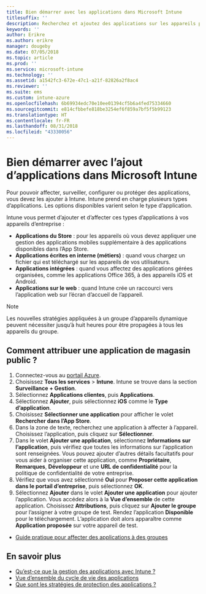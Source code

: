 ```yaml
---
title: Bien démarrer avec les applications dans Microsoft Intune
titlesuffix: ''
description: Recherchez et ajoutez des applications sur les appareils pour permettre à votre personnel d’effectuer leur travail.
keywords: ''
author: Erikre
ms.author: erikre
manager: dougeby
ms.date: 07/05/2018
ms.topic: article
ms.prod: ''
ms.service: microsoft-intune
ms.technology: ''
ms.assetid: a1542fc3-672e-47c1-a21f-82826a2f8ac4
ms.reviewer: ''
ms.suite: ems
ms.custom: intune-azure
ms.openlocfilehash: 6b69934edc70e10ee01394cf5b6a4fed75334660
ms.sourcegitcommit: e814cfbbefe818be3254ef6f859a7bf5f5b99123
ms.translationtype: HT
ms.contentlocale: fr-FR
ms.lasthandoff: 08/31/2018
ms.locfileid: "43330056"
---
```

# <a name="get-started-with-adding-apps-in-microsoft-intune"></a>Bien démarrer avec l’ajout d’applications dans Microsoft Intune

Pour pouvoir affecter, surveiller, configurer ou protéger des applications, vous devez les ajouter à Intune. Intune prend en charge plusieurs types d’applications. Les options disponibles varient selon le type d’application.

Intune vous permet d’ajouter et d’affecter ces types d’applications à vos appareils d’entreprise :
- **Applications du Store** : pour les appareils où vous devez appliquer une gestion des applications mobiles supplémentaire à des applications disponibles dans l’App Store.
- **Applications écrites en interne (métiers)** : quand vous chargez un fichier qui est téléchargé sur les appareils de vos utilisateurs.
- **Applications intégrées** : quand vous affectez des applications gérées organisées, comme les applications Office 365, à des appareils iOS et Android.
- **Applications sur le web** : quand Intune crée un raccourci vers l’application web sur l’écran d’accueil de l’appareil.

> [!NOTE]
> Les nouvelles stratégies appliquées à un groupe d’appareils dynamique peuvent nécessiter jusqu’à huit heures pour être propagées à tous les appareils du groupe.

## <a name="how-do-i-assign-a-public-store-app"></a>Comment attribuer une application de magasin public ?

1. Connectez-vous au [portail Azure](https://portal.azure.com).
2. Choisissez **Tous les services** > **Intune**. Intune se trouve dans la section **Surveillance + Gestion**.
3. Sélectionnez **Applications clientes**, puis **Applications**.
4. Sélectionnez **Ajouter**, puis sélectionnez **iOS** comme le **Type d’application**.
5. Choisissez **Sélectionner une application** pour afficher le volet **Rechercher dans l’App Store**.
6. Dans la zone de texte, recherchez une application à affecter à l’appareil. Choisissez l’application, puis cliquez sur **Sélectionner**.
7. Dans le volet **Ajouter une application**, sélectionnez **Informations sur l’application**, puis vérifiez que toutes les informations sur l’application sont renseignées. Vous pouvez ajouter d’autres détails facultatifs pour vous aider à organiser cette application, comme **Propriétaire**, **Remarques**, **Développeur** et une **URL de confidentialité** pour la politique de confidentialité de votre entreprise.
8. Vérifiez que vous avez sélectionné **Oui** pour **Proposer cette application dans le portail d’entreprise**, puis sélectionnez **OK**.
9. Sélectionnez **Ajouter** dans le volet **Ajouter une application** pour ajouter l’application. Vous accédez alors à la **Vue d’ensemble** de cette application. Choisissez **Attributions**, puis cliquez sur **Ajouter le groupe** pour l’assigner à votre groupe de test. Rendez l’application **Disponible** pour le téléchargement. L’application doit alors apparaître comme **Application proposée** sur votre appareil de test.


- [Guide pratique pour affecter des applications à des groupes](apps-deploy.md)

## <a name="learn-more"></a>En savoir plus

* [Qu’est-ce que la gestion des applications avec Intune ?](app-management.md)
* [Vue d’ensemble du cycle de vie des applications](app-lifecycle.md)
* [Que sont les stratégies de protection des applications ?](app-protection-policy.md)
